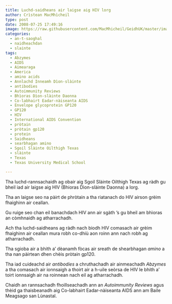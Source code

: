 ```yaml
---
title: Luchd-saidheans air laigse aig HIV lorg
author: Crìstean MacMhìcheil
type: post
date: 2008-07-25 17:49:16
image: https://raw.githubusercontent.com/MacMhicheil/GeidhUK/master/images/2008-07-25-luchd-saidheans-air-laigse-aig-hiv-lorg.jpg
categories:
  - an-t-saoghal
  - naidheachdan
  - slainte
tags:
  - Abzymes
  - AIDS
  - Aimearaga
  - America
  - amino acids
  - Annlachd Inneamh Dìon-slàinte
  - antibodies
  - Autoimmunity Reviews
  - Bhìoras Dìon-slàinte Daonna
  - Co-labhairt Eadar-nàiseanta AIDS
  - Envelope glycoprotein GP120
  - GP120
  - HIV
  - International AIDS Convention
  - pròtain
  - pròtain gp120
  - protein
  - Saidheans
  - searbhagan amino
  - Sgoil Slàinte Oilthigh Texas
  - slàinte
  - Texas
  - Texas University Medical School

---
```

Tha luchd-rannsachaidh ag obair aig Sgoil Slàinte Oilthigh Texas ag ràdh gu bheil iad air laigse aig HIV (Bhioras Dìon-slàinte Daonna) a lorg.

<!--more-->

Tha an laigse seo na pàirt de phròtain a tha riatanach do HIV airson grèim fhaighinn air ceallan.

Gu ruige seo chan eil banachdach HIV ann air sgàth &#8217;s gu bheil am bhìoras an còmhnaidh ag atharrachadh.

Ach tha luchd-saidheans ag ràdh nach biodh HIV comasach air grèim fhaighinn air ceallan mura robh co-dhiù aon roinn ann nach robh ag atharrachadh.

Tha sgioba air a bhith a&#8217; dèanamh fòcas air sreath de shearbhagan _amino_ a tha nan pàirtean dhen chèis pròtain gp120.

Tha iad cuideachd air _antibodies_ a chruthachadh air ainmeachadh _Abzymes_ a tha comasach air ionnsaigh a thoirt air a h-uile seòrsa de HIV le bhith a&#8217; toirt ionnsaigh air na roinnean nach eil ag atharrachadh.

Chaidh an rannsachadh fhoillseachadh ann an _Autoimmunity Reviews_ agus thèid ga thaisbeanadh aig Co-labhairt Eadar-nàiseanta AIDS ann am Baile Meagsago san Lùnastal.
